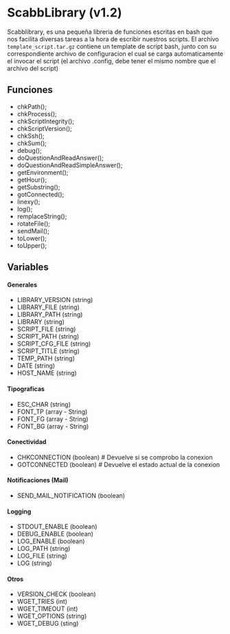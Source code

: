 ScabbLibrary (v1.2)
===================

Scabblibrary, es una pequeña libreria de funciones escritas en bash que nos facilita diversas tareas a la hora de escribir nuestros scripts.
El archivo `template_script.tar.gz` contiene un template de script bash, junto con su correspondiente archivo de configuracion el cual se carga automaticamente el invocar el script (el archivo .config, debe tener el mismo nombre que el archivo del script)

## Funciones
- chkPath();
- chkProcess();
- chkScriptIntegrity();
- chkScriptVersion();
- chkSsh();
- chkSum();
- debug();
- doQuestionAndReadAnswer();
- doQuestionAndReadSimpleAnswer();
- getEnvironment();
- getHour();
- getSubstring();
- gotConnected();
- linexy();
- log();
- remplaceString();
- rotateFile();
- sendMail();
- toLower();
- toUpper();

## Variables
#### Generales
- LIBRARY_VERSION (string)
- LIBRARY_FILE (string)
- LIBRARY_PATH (string)
- LIBRARY (string)
- SCRIPT_FILE (string)
- SCRIPT_PATH (string)
- SCRIPT_CFG_FILE (string)
- SCRIPT_TITLE (string)
- TEMP_PATH (string)
- DATE (string)
- HOST_NAME (string)

#### Tipograficas
- ESC_CHAR (string)
- FONT_TP (array - String)
- FONT_FG (array - String)
- FONT_BG (array - String)

#### Conectividad
- CHKCONNECTION (boolean) # Devuelve si se comprobo la conexion
- GOTCONNECTED (boolean) # Devuelve el estado actual de la conexion

#### Notificaciones (Mail)
- SEND_MAIL_NOTIFICATION (boolean)

#### Logging
- STDOUT_ENABLE (boolean)
- DEBUG_ENABLE (boolean)
- LOG_ENABLE (boolean)
- LOG_PATH (string)
- LOG_FILE (string)
- LOG (string)

#### Otros
- VERSION_CHECK (boolean)
- WGET_TRIES (int)
- WGET_TIMEOUT (int)
- WGET_OPTIONS (string)
- WGET_DEBUG (sting)